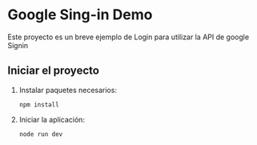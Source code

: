 # Google Sing-in Demo

Este proyecto es un breve ejemplo de Login para utilizar la API de google Signin

## Iniciar el proyecto

1. Instalar paquetes necesarios:

   ```
   npm install
   ```

2. Iniciar la aplicación:
   ```
   node run dev
   ```
